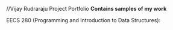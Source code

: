 //Vijay Rudraraju Project Portfolio 
**Contains samples of my work**

EECS 280 (Programming and Introduction to Data Structures):
